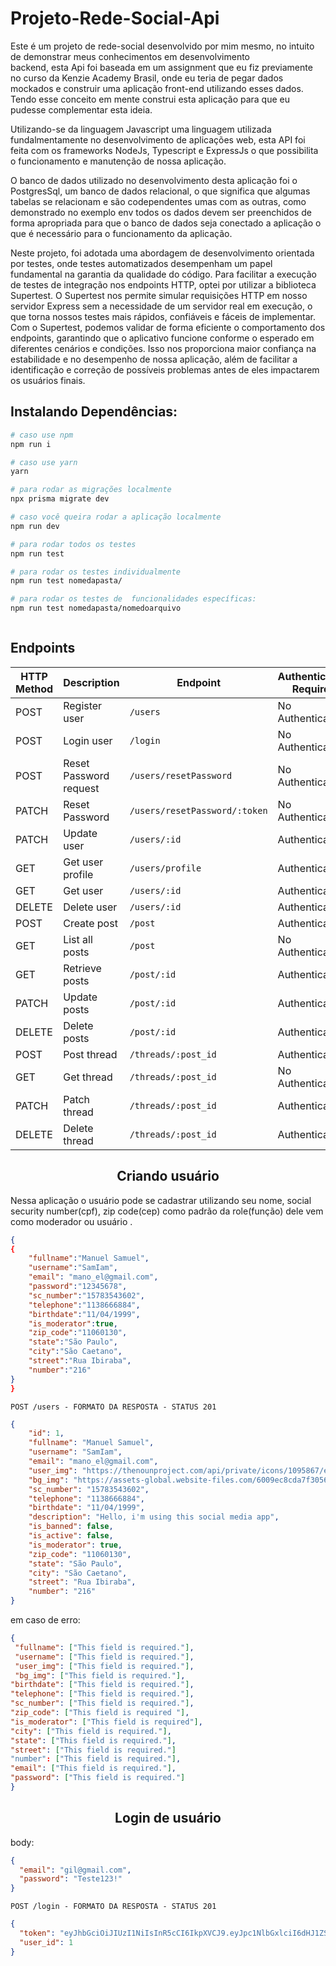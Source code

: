 # Projeto-Rede-Social-Api

 Este é um projeto de rede-social desenvolvido por mim mesmo, no intuito de demonstrar meus conhecimentos em desenvolvimento  
 backend, esta Api foi baseada em um assignment que eu fiz previamente no curso da Kenzie Academy Brasil, onde eu teria de 
 pegar dados mockados e construir uma aplicação front-end utilizando esses dados. Tendo esse conceito em mente construi esta
 aplicação para que eu pudesse complementar esta ideia.

 Utilizando-se da linguagem Javascript uma linguagem utilizada fundalmentamente no desenvolvimento de aplicações web,
 esta API foi feita com os frameworks NodeJs, Typescript e ExpressJs o que possibilita o funcionamento e manutenção
 de nossa aplicação.

 O banco de dados utilizado no desenvolvimento desta aplicação foi o PostgresSql, um banco de dados relacional,
 o que significa que algumas tabelas se relacionam e são codependentes umas com as outras, como demonstrado no exemplo env
 todos os dados devem ser preenchidos de forma apropriada para que o banco de dados seja conectado a aplicação o que é necessário
 para o funcionamento da aplicação. 

Neste projeto, foi adotada uma abordagem de desenvolvimento orientada por testes, onde testes automatizados desempenham 
um papel fundamental na garantia da qualidade do código. Para facilitar a execução de 
testes de integração nos endpoints HTTP, optei por utilizar 
a biblioteca Supertest. O Supertest nos permite simular requisições HTTP em nosso servidor Express sem a necessidade de um servidor real em execução, 
o que torna nossos testes mais rápidos, confiáveis e fáceis de implementar. 
Com o Supertest, podemos validar de forma eficiente o comportamento dos endpoints, 
garantindo que o aplicativo funcione conforme o esperado em diferentes cenários e condições. 
Isso nos proporciona maior confiança na estabilidade e no desempenho de nossa aplicação, além de facilitar a identificação e correção de 
possíveis problemas antes de eles impactarem os usuários finais.




 

 
 
## Instalando Dependências:

```bash
# caso use npm
npm run i

# caso use yarn
yarn

# para rodar as migrações localmente
npx prisma migrate dev

# caso você queira rodar a aplicação localmente
npm run dev

# para rodar todos os testes
npm run test

# para rodar os testes individualmente
npm run test nomedapasta/ 

# para rodar os testes de  funcionalidades específicas:
npm run test nomedapasta/nomedoarquivo



```
## **Endpoints**

| HTTP Method | Description            | Endpoint                      | Authentication Required |
| ----------- | ---------------------- | ----------------------------- | ----------------------- |
| POST        | Register user          | `/users`                      | No Authentication       |
| POST        | Login user             | `/login`                      | No Authentication       |
| POST        | Reset Password request | `/users/resetPassword`        | No Authentication       |
| PATCH       | Reset Password         | `/users/resetPassword/:token` | No Authentication       |
| PATCH       | Update user            | `/users/:id`                  | Authenticated           |
| GET         | Get user profile       | `/users/profile`              | Authenticated           |
| GET         | Get user               | `/users/:id`                  | Authenticated           |
| DELETE      | Delete user            | `/users/:id`                  | Authenticated           |
| POST        | Create post            | `/post`                       | Authenticated           |
| GET         | List all posts         | `/post`                       | No Authentication       |
| GET         | Retrieve posts         | `/post/:id`                   | Authenticated           |
| PATCH       | Update posts           | `/post/:id`                   | Authenticated           |
| DELETE      | Delete posts           | `/post/:id`                   | Authenticated           |
| POST        | Post thread            | `/threads/:post_id`           | Authenticated           |
| GET         | Get thread             | `/threads/:post_id`           | No Authentication       |
| PATCH       | Patch thread           | `/threads/:post_id`           | Authenticated           |
| DELETE      | Delete thread          | `/threads/:post_id`           | Authenticated           |


<h2 align ='center'> Criando usuário </h2>
 
 Nessa aplicação o usuário pode se cadastrar utilizando seu nome, social security number(cpf), zip code(cep) como padrão da role(função) dele
 vem como moderador ou usuário .

```json
{
{
	"fullname":"Manuel Samuel",
	"username":"SamIam",
	"email": "mano_el@gmail.com",
	"password":"12345678",
	"sc_number":"15783543602",
	"telephone":"1138666884",
	"birthdate":"11/04/1999",
	"is_moderator":true,
	"zip_code":"11060130",
	"state":"São Paulo",
	"city":"São Caetano",
	"street":"Rua Ibiraba",
	"number":"216"
}
}
```

`POST /users - FORMATO DA RESPOSTA - STATUS 201`


```json
{
	"id": 1,
	"fullname": "Manuel Samuel",
	"username": "SamIam",
	"email": "mano_el@gmail.com",
	"user_img": "https://thenounproject.com/api/private/icons/1095867/edit/?backgroundShape=SQUARE&backgroundShapeColor=%23000000&backgroundShapeOpacity=0&exportSize=752&flipX=false&flipY=false&foregroundColor=%23000000&foregroundOpacity=1&imageFormat=png&rotation=0",
	"bg_img": "https://assets-global.website-files.com/6009ec8cda7f305645c9d91b/622f40caee4e82c1d9f7f0cb_4.jpg",
	"sc_number": "15783543602",
	"telephone": "1138666884",
	"birthdate": "11/04/1999",
	"description": "Hello, i'm using this social media app",
	"is_banned": false,
	"is_active": false,
	"is_moderator": true,
	"zip_code": "11060130",
	"state": "São Paulo",
	"city": "São Caetano",
	"street": "Rua Ibiraba",
	"number": "216"
}
```

em caso de erro:

```json
{
 "fullname": ["This field is required."],
 "username": ["This field is required."],
 "user_img": ["This field is required."],
 "bg_img": ["This field is required."],
"birthdate": ["This field is required."],
"telephone": ["This field is required."],
"sc_number": ["This field is required."],
"zip_code": ["This field is required "],
"is_moderator": ["This field is required"],
"city": ["This field is required."],
"state": ["This field is required."],
"street": ["This field is required."]
"number": ["This field is required."],
"email": ["This field is required."],
"password": ["This field is required."]
}
```
<h2 align ='center'> Login de usuário </h2>

body:

```json
{
  "email": "gil@gmail.com",
  "password": "Teste123!"
}
```

`POST /login - FORMATO DA RESPOSTA - STATUS 201`

```json
{
  "token": "eyJhbGciOiJIUzI1NiIsInR5cCI6IkpXVCJ9.eyJpc1NlbGxlciI6dHJ1ZSwiaWF0IjoxNjg4MDYyMjE5LCJleHAiOjE2ODgwNjU4MTksInN1YiI6IjEifQ.zfhQ5ZGv6PkRhiB9AgJZAX0n3bfzUohJ_59CW8COpXc",
  "user_id": 1
}
```




 



